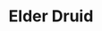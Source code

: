 ---
title: "Elder Druid"
canonical: "skill/druid-x"
lists:
    - essence
tier: 3
osp_cost: 30
prerequisites: ["druid-x/2"]
replacement: true
ladder: "druid"
---
